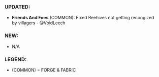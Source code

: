 ### UPDATED:
- **Friends And Foes** (COMMON): Fixed Beehives not getting recongized by villagers - @VoidLeech

### NEW:
- N/A

### LEGEND: 
- (COMMON) = FORGE & FABRIC